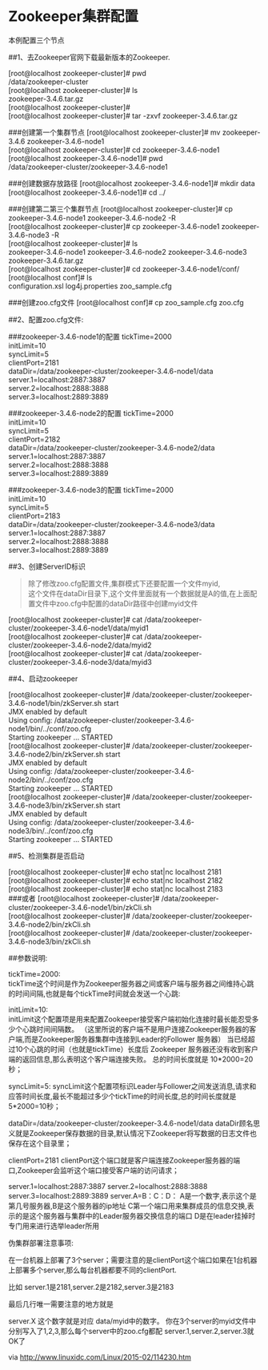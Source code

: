 # Zookeeper集群配置
本例配置三个节点

##1、去Zookeeper官网下载最新版本的Zookeeper.

[root@localhost zookeeper-cluster]# pwd  
/data/zookeeper-cluster  
[root@localhost zookeeper-cluster]# ls  
zookeeper-3.4.6.tar.gz  
[root@localhost zookeeper-cluster]#  
[root@localhost zookeeper-cluster]# tar -zxvf zookeeper-3.4.6.tar.gz  

###创建第一个集群节点
[root@localhost zookeeper-cluster]# mv zookeeper-3.4.6 zookeeper-3.4.6-node1  
[root@localhost zookeeper-cluster]# cd zookeeper-3.4.6-node1  
[root@localhost zookeeper-3.4.6-node1]# pwd  
/data/zookeeper-cluster/zookeeper-3.4.6-node1  

###创建数据存放路径
[root@localhost zookeeper-3.4.6-node1]# mkdir data  
[root@localhost zookeeper-3.4.6-node1]# cd ../  

###创建第二第三个集群节点
[root@localhost zookeeper-cluster]# cp zookeeper-3.4.6-node1 zookeeper-3.4.6-node2 -R  
[root@localhost zookeeper-cluster]# cp zookeeper-3.4.6-node1 zookeeper-3.4.6-node3 -R  
[root@localhost zookeeper-cluster]# ls  
zookeeper-3.4.6-node1  zookeeper-3.4.6-node2  zookeeper-3.4.6-node3  zookeeper-3.4.6.tar.gz  
[root@localhost zookeeper-cluster]# cd zookeeper-3.4.6-node1/conf/  
[root@localhost conf]# ls  
configuration.xsl  log4j.properties  zoo_sample.cfg  

###创建zoo.cfg文件
[root@localhost conf]# cp zoo_sample.cfg zoo.cfg

##2、配置zoo.cfg文件:

###zookeeper-3.4.6-node1的配置
    tickTime=2000  
    initLimit=10  
    syncLimit=5  
    clientPort=2181  
    dataDir=/data/zookeeper-cluster/zookeeper-3.4.6-node1/data  
    server.1=localhost:2887:3887  
    server.2=localhost:2888:3888  
    server.3=localhost:2889:3889  

###zookeeper-3.4.6-node2的配置
    tickTime=2000  
    initLimit=10  
    syncLimit=5  
    clientPort=2182  
    dataDir=/data/zookeeper-cluster/zookeeper-3.4.6-node2/data  
    server.1=localhost:2887:3887  
    server.2=localhost:2888:3888  
server.3=localhost:2889:3889  

###zookeeper-3.4.6-node3的配置
    tickTime=2000  
    initLimit=10  
    syncLimit=5  
    clientPort=2183  
    dataDir=/data/zookeeper-cluster/zookeeper-3.4.6-node3/data  
    server.1=localhost:2887:3887  
    server.2=localhost:2888:3888  
    server.3=localhost:2889:3889  


##3、创建ServerID标识

> 除了修改zoo.cfg配置文件,集群模式下还要配置一个文件myid,  
> 这个文件在dataDir目录下,这个文件里面就有一个数据就是A的值,在上面配置文件中zoo.cfg中配置的dataDir路径中创建myid文件  

[root@localhost zookeeper-cluster]# cat /data/zookeeper-cluster/zookeeper-3.4.6-node1/data/myid1  
[root@localhost zookeeper-cluster]# cat /data/zookeeper-cluster/zookeeper-3.4.6-node2/data/myid2  
[root@localhost zookeeper-cluster]# cat /data/zookeeper-cluster/zookeeper-3.4.6-node3/data/myid3  

##4、启动zookeeper

[root@localhost zookeeper-cluster]# /data/zookeeper-cluster/zookeeper-3.4.6-node1/bin/zkServer.sh start  
JMX enabled by default  
Using config: /data/zookeeper-cluster/zookeeper-3.4.6-node1/bin/../conf/zoo.cfg  
Starting zookeeper ... STARTED  
[root@localhost zookeeper-cluster]# /data/zookeeper-cluster/zookeeper-3.4.6-node2/bin/zkServer.sh start  
JMX enabled by default  
Using config: /data/zookeeper-cluster/zookeeper-3.4.6-node2/bin/../conf/zoo.cfg  
Starting zookeeper ... STARTED  
[root@localhost zookeeper-cluster]# /data/zookeeper-cluster/zookeeper-3.4.6-node3/bin/zkServer.sh start  
JMX enabled by default  
Using config: /data/zookeeper-cluster/zookeeper-3.4.6-node3/bin/../conf/zoo.cfg  
Starting zookeeper ... STARTED  

##5、检测集群是否启动

[root@localhost zookeeper-cluster]# echo stat|nc localhost 2181  
[root@localhost zookeeper-cluster]# echo stat|nc localhost 2182  
[root@localhost zookeeper-cluster]# echo stat|nc localhost 2183  
###或者
[root@localhost zookeeper-cluster]# /data/zookeeper-cluster/zookeeper-3.4.6-node1/bin/zkCli.sh  
[root@localhost zookeeper-cluster]# /data/zookeeper-cluster/zookeeper-3.4.6-node2/bin/zkCli.sh  
[root@localhost zookeeper-cluster]# /data/zookeeper-cluster/zookeeper-3.4.6-node3/bin/zkCli.sh  



##参数说明:

tickTime=2000:  
tickTime这个时间是作为Zookeeper服务器之间或客户端与服务器之间维持心跳的时间间隔,也就是每个tickTime时间就会发送一个心跳:  

initLimit=10:  
initLimit这个配置项是用来配置Zookeeper接受客户端初始化连接时最长能忍受多少个心跳时间间隔数。
（这里所说的客户端不是用户连接Zookeeper服务器的客户端,而是Zookeeper服务器集群中连接到Leader的Follower 服务器）
当已经超过10个心跳的时间（也就是tickTime）长度后 Zookeeper 服务器还没有收到客户端的返回信息,那么表明这个客户端连接失败。
总的时间长度就是 10*2000=20 秒；

syncLimit=5:
syncLimit这个配置项标识Leader与Follower之间发送消息,请求和应答时间长度,最长不能超过多少个tickTime的时间长度,总的时间长度就是5*2000=10秒；

dataDir=/data/zookeeper-cluster/zookeeper-3.4.6-node1/data
dataDir顾名思义就是Zookeeper保存数据的目录,默认情况下Zookeeper将写数据的日志文件也保存在这个目录里；

clientPort=2181
clientPort这个端口就是客户端连接Zookeeper服务器的端口,Zookeeper会监听这个端口接受客户端的访问请求；

server.1=localhost:2887:3887
server.2=localhost:2888:3888
server.3=localhost:2889:3889
server.A=B：C：D：
A是一个数字,表示这个是第几号服务器,B是这个服务器的ip地址
C第一个端口用来集群成员的信息交换,表示的是这个服务器与集群中的Leader服务器交换信息的端口
D是在leader挂掉时专门用来进行选举leader所用


伪集群部署注意事项:

在一台机器上部署了3个server；需要注意的是clientPort这个端口如果在1台机器上部署多个server,那么每台机器都要不同的clientPort.

比如 server.1是2181,server.2是2182,server.3是2183

最后几行唯一需要注意的地方就是

server.X 这个数字就是对应 data/myid中的数字。
你在3个server的myid文件中分别写入了1,2,3,那么每个server中的zoo.cfg都配 server.1,server.2,server.3就OK了


via http://www.linuxidc.com/Linux/2015-02/114230.htm
